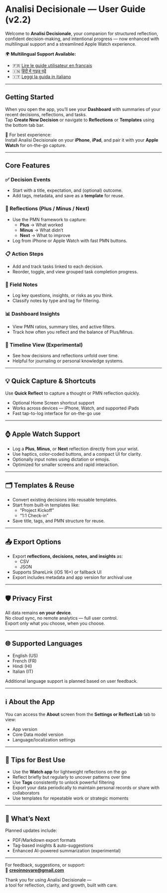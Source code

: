 # Analisi Decisionale — User Guide (v2.2)

Welcome to **Analisi Decisionale**, your companion for structured reflection, confident decision-making, and intentional progress — now enhanced with multilingual support and a streamlined Apple Watch experience.

🌍 **Multilingual Support Available:**
- 🇫🇷 [Lire le guide utilisateur en français](user-guide.fr.md)
- 🇮🇳 [हिंदी में गाइड पढ़ें](user-guide.hi.md)
- 🇮🇹 [Leggi la guida in italiano](user-guide.it.md)

---

## Getting Started

When you open the app, you’ll see your **Dashboard** with summaries of your recent decisions, reflections, and tasks.  
Tap **Create New Decision** or navigate to **Reflections** or **Templates** using the bottom tab bar.

📱 For best experience:  
Install Analisi Decisionale on your **iPhone**, **iPad**, and pair it with your **Apple Watch** for on-the-go capture.

---

## Core Features

### ✅ Decision Events
- Start with a title, expectation, and (optional) outcome.
- Add tags, metadata, and save as a **template** for reuse.

### 🧠 Reflections (Plus / Minus / Next)
- Use the PMN framework to capture:
  - **Plus** → What worked
  - **Minus** → What didn’t
  - **Next** → What to improve
- Log from iPhone or Apple Watch with fast PMN buttons.

### 📋 Action Steps
- Add and track tasks linked to each decision.
- Reorder, toggle, and view grouped task completion progress.

### 📝 Field Notes
- Log key questions, insights, or risks as you think.
- Classify notes by type and tag for filtering.

### 📊 Dashboard Insights
- View PMN ratios, summary tiles, and active filters.
- Track how often you reflect and the balance of Plus/Minus.

### 📆 Timeline View (Experimental)
- See how decisions and reflections unfold over time.
- Helpful for journaling or personal knowledge systems.

---

## 💡 Quick Capture & Shortcuts

Use **Quick Reflect** to capture a thought or PMN reflection quickly.

- Optional Home Screen shortcut support
- Works across devices — iPhone, Watch, and supported iPads
- Fast tap-to-log interface for on-the-go use

---

## ⌚ Apple Watch Support

- Log a **Plus**, **Minus**, or **Next** reflection directly from your wrist.
- Use haptics, color-coded buttons, and a compact UI for clarity.
- Optionally input notes using dictation or emojis.
- Optimized for smaller screens and rapid interaction.

---

## 🗂 Templates & Reuse

- Convert existing decisions into reusable templates.
- Start from built-in templates like:
  - “Project Kickoff”
  - “1:1 Check-in”
- Save title, tags, and PMN structure for reuse.

---

## 📤 Export Options

- Export **reflections, decisions, notes, and insights** as:
  - CSV
  - JSON
- Supports ShareLink (iOS 16+) or fallback UI
- Export includes metadata and app version for archival use

---

## 🛡 Privacy First

All data remains **on your device**.  
No cloud sync, no remote analytics — full user control.  
Export only what you choose, when you choose.

---

## 🌐 Supported Languages

- English (US)
- French (FR)
- Hindi (HI)
- Italian (IT)

Additional language support is planned based on user feedback.

---

## ℹ️ About the App

You can access the **About** screen from the **Settings or Reflect Lab** tab to view:
- App version
- Core Data model version
- Language/localization settings

---

## 🔁 Tips for Best Use

- Use the **Watch app** for lightweight reflections on the go  
- Reflect briefly but regularly to uncover patterns over time  
- Use **Tags** consistently to unlock powerful filtering  
- Export your data periodically to maintain personal records or share with collaborators  
- Use templates for repeatable work or strategic moments  

---

## 🚀 What’s Next

Planned updates include:
- PDF/Markdown export formats  
- Tag-based insights & auto-suggestions  
- Enhanced AI-powered summarization (experimental)

---

For feedback, suggestions, or support:  
📧 **creoinnovare@gmail.com**

Thank you for using Analisi Decisionale —  
a tool for reflection, clarity, and growth, built with care.
